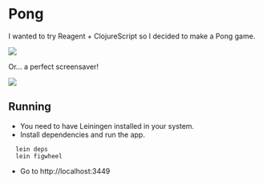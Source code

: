 # Pong

I wanted to try Reagent + ClojureScript so I decided to make a Pong game.

![](http://zippy.gfycat.com/BouncyFilthyChihuahua.gif)

Or... a perfect screensaver!

![](https://flavorwire.files.wordpress.com/2011/03/the-office2.jpg)

## Running

+ You need to have Leiningen installed in your system.
+ Install dependencies and run the app.
```
  lein deps
  lein figwheel
```
+ Go to http://localhost:3449
